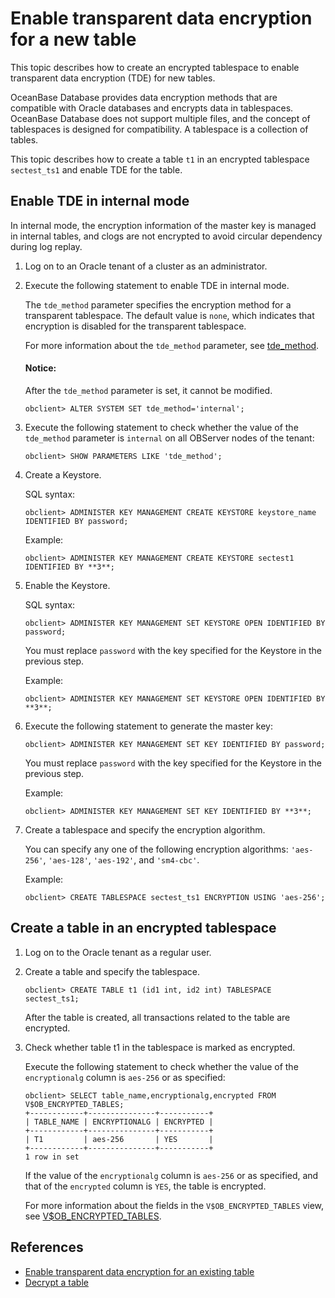 # Enable transparent data encryption for a new table

This topic describes how to create an encrypted tablespace to enable transparent data encryption (TDE) for new tables. 

OceanBase Database provides data encryption methods that are compatible with Oracle databases and encrypts data in tablespaces. OceanBase Database does not support multiple files, and the concept of tablespaces is designed for compatibility. A tablespace is a collection of tables. 

This topic describes how to create a table `t1` in an encrypted tablespace `sectest_ts1` and enable TDE for the table. 

## Enable TDE in internal mode

In internal mode, the encryption information of the master key is managed in internal tables, and clogs are not encrypted to avoid circular dependency during log replay. 

1. Log on to an Oracle tenant of a cluster as an administrator. 

2. Execute the following statement to enable TDE in internal mode. 

   The `tde_method` parameter specifies the encryption method for a transparent tablespace. The default value is `none`, which indicates that encryption is disabled for the transparent tablespace. 

   For more information about the `tde_method` parameter, see [tde_method](../../../../7.reference/5.system-reference/1.system-configuration-items/4.tenant-level-configuration-items/34.tde_method.md). 

   <main id="notice" type='notice'>
    <h4>Notice:</h4>
    <p>After the <code>tde_method</code> parameter is set, it cannot be modified. </p>
   </main>

   ```shell
   obclient> ALTER SYSTEM SET tde_method='internal';
   ```

3. Execute the following statement to check whether the value of the `tde_method` parameter is `internal` on all OBServer nodes of the tenant: 

   ```shell
   obclient> SHOW PARAMETERS LIKE 'tde_method';
   ```

4. Create a Keystore. 

   SQL syntax:

   ```shell
   obclient> ADMINISTER KEY MANAGEMENT CREATE KEYSTORE keystore_name IDENTIFIED BY password;
   ```

   Example:

   ```shell
   obclient> ADMINISTER KEY MANAGEMENT CREATE KEYSTORE sectest1 IDENTIFIED BY **3**;
   ```

5. Enable the Keystore. 

   SQL syntax:

   ```shell
   obclient> ADMINISTER KEY MANAGEMENT SET KEYSTORE OPEN IDENTIFIED BY password;
   ```

   You must replace `password` with the key specified for the Keystore in the previous step. 

   Example:

   ```shell
   obclient> ADMINISTER KEY MANAGEMENT SET KEYSTORE OPEN IDENTIFIED BY **3**;
   ```

6. Execute the following statement to generate the master key: 

   ```shell
   obclient> ADMINISTER KEY MANAGEMENT SET KEY IDENTIFIED BY password;
   ```

   You must replace `password` with the key specified for the Keystore in the previous step. 

   Example:

   ```shell
   obclient> ADMINISTER KEY MANAGEMENT SET KEY IDENTIFIED BY **3**;
   ```

7. Create a tablespace and specify the encryption algorithm. 

   You can specify any one of the following encryption algorithms: `'aes-256'`, `'aes-128'`, `'aes-192'`, and `'sm4-cbc'`. 

   Example:

   ```shell
   obclient> CREATE TABLESPACE sectest_ts1 ENCRYPTION USING 'aes-256';
   ```

## Create a table in an encrypted tablespace

1. Log on to the Oracle tenant as a regular user. 

2. Create a table and specify the tablespace. 

   ```shell
   obclient> CREATE TABLE t1 (id1 int, id2 int) TABLESPACE sectest_ts1;
   ```

   After the table is created, all transactions related to the table are encrypted. 

3. Check whether table t1 in the tablespace is marked as encrypted. 

   Execute the following statement to check whether the value of the `encryptionalg` column is `aes-256` or as specified: 

   ```shell
   obclient> SELECT table_name,encryptionalg,encrypted FROM V$OB_ENCRYPTED_TABLES;
   +------------+---------------+-----------+
   | TABLE_NAME | ENCRYPTIONALG | ENCRYPTED |
   +------------+---------------+-----------+
   | T1         | aes-256       | YES       |
   +------------+---------------+-----------+
   1 row in set
   ```

   If the value of the `encryptionalg` column is `aes-256` or as specified, and that of the `encrypted` column is `YES`, the table is encrypted. 

   For more information about the fields in the `V$OB_ENCRYPTED_TABLES` view, see [V$OB_ENCRYPTED_TABLES](../../../../7.reference/5.system-reference/5.system-view-of-oracle-mode/3.performance-view-of-oracle-mode/77.v-encrypted_tables-of-oracle-mode.md). 

## References

* [Enable transparent data encryption for an existing table](2.set-storage-encryption-for-existing-tables-of-oracle-mode.md)
* [Decrypt a table](3.unencrypt-of-oracle-mode.md)